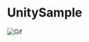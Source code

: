 # UnitySample



![Gif](https://user-images.githubusercontent.com/25544286/89136763-3b875600-d570-11ea-9223-2a3e6ed067a5.gif)
